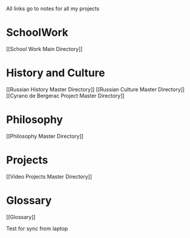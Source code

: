 All links go to notes for all my projects
# SchoolWork
[[School Work Main Directory]]
# History and Culture
[[Russian History Master Directory]]
[[Russian Culture Master Directory]]
[[Cyrano de Bergerac Project Master Directory]]

# Philosophy
[[Philosophy Master Directory]]

# Projects
[[Video Projects Master Directory]]

# Glossary
[[Glossary]]

Test for sync from laptop
